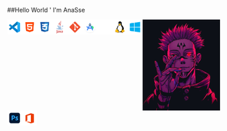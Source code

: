 ##Hello World ' I'm AnaSse



<img align="center" alt="Office" width="180px" src="a.jpg">


<img align="left" alt="Visual Studio Code" width="35px" src="./icons/icon_vscode.png">
<img align="left" alt="HTML5" width="35px" src="./icons/icon_html.png">
<img align="left" alt="CSS3" width="35px" src="./icons/icon_css.png">
<img align="left" alt="CSharp" width="35px" src="./icons/icon_java.png">
<img align="left" alt="Git" width="35px" src="./icons/icon_git.png">
<img align="left" alt="JavaScript" width="35px" src="./icons/icon_android_studio.png">
<img align="left" alt="React" width="35px" src="./icons/icon_terminal.png">
<img align="left" alt="Node.js" width="35px" src="./icons/icon_linux.png">
<img align="left" alt="python" width="35px" src="./icons/icon_windows.png">
<img align="left" alt="PhotoShop" width="35px" src="./icons/icon_ps.png">
<img align="left" alt="Office" width="35px" src="./icons/icon_office.png">



